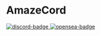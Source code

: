 # AmazeCord 
<a href="https://discord.gg/CAZuptHJBb">
        <img src="https://img.shields.io/badge/support%20server-join-green?labelColor=0c0d10&color=7289da&style=for-the-badge&logo=discord&logoColor=7289da" alt="discord-badge">
  </a>
<a href="https://opensea.io/Anline">
        <img src="https://img.shields.io/badge/Our%20OPENSEA-DONATE-%2300457C.svg?logo=opensea&labelColor=0c0d10&color=green&style=for-the-badge" alt="opensea-badge">
  </a>


